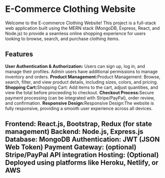 <h1>E-Commerce Clothing Website</h1>
<p>Welcome to the E-commerce Clothing Website! This project is a full-stack web application built using the MERN stack (MongoDB, Express, React, and Node.js) to provide a seamless online shopping experience for users looking to browse, search, and purchase clothing items.</p>

<h2>Features</h2>
<b>User Authentication & Authorization:</b> Users can sign up, log in, and manage their profiles. Admin users have additional permissions to manage inventory and orders.
<b>Product Management:</b>Product Management: Browse, search, filter, and view product details, including sizes, colors, and pricing.
<b>Shopping Cart:</b>Shopping Cart: Add items to the cart, adjust quantities, and view the total before proceeding to checkout.
<b>Checkout Process:</b>Secure payment processing (can be integrated with Stripe/PayPal), order review, and confirmation.
<b>Responsive Design:</b>Responsive Design:</b>The website is fully responsive, providing a smooth user experience across all devices.
<h2><Tech Stack</h2>
Frontend: React.js, Bootstrap, Redux (for state management)
Backend: Node.js, Express.js
Database: MongoDB 
Authentication: JWT (JSON Web Token)
Payment Gateway: (optional) Stripe/PayPal API integration
Hosting: (Optional) Deployed using platforms like Heroku, Netlify, or AWS
